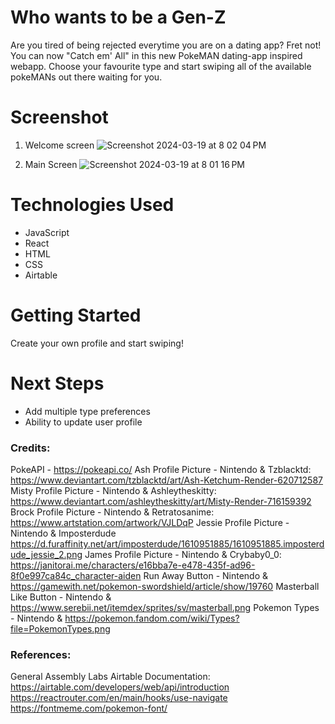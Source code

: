 # Who wants to be a Gen-Z

Are you tired of being rejected everytime you are on a dating app? Fret not! You can now "Catch em' All" in this new PokeMAN dating-app inspired webapp. Choose your favourite type and start swiping all of the available pokeMANs out there waiting for you. 

# Screenshot
1. Welcome screen
![Screenshot 2024-03-19 at 8 02 04 PM](https://github.com/droopypok/pokeman-catcher/assets/158001887/5a438b3d-4cf9-4ae5-bc3c-7b930a10d756)

2. Main Screen
![Screenshot 2024-03-19 at 8 01 16 PM](https://github.com/droopypok/pokeman-catcher/assets/158001887/06eaf688-ccab-49d7-a9a2-ef010344e1d8)


# Technologies Used

- JavaScript
- React
- HTML
- CSS
- Airtable

# Getting Started

Create your own profile and start swiping!

# Next Steps

- Add multiple type preferences
- Ability to update user profile


### Credits: 
PokeAPI - https://pokeapi.co/
Ash Profile Picture - Nintendo & Tzblacktd: https://www.deviantart.com/tzblacktd/art/Ash-Ketchum-Render-620712587
Misty Profile Picture - Nintendo & Ashleytheskitty: https://www.deviantart.com/ashleytheskitty/art/Misty-Render-716159392
Brock Profile Picture - Nintendo & Retratosanime: https://www.artstation.com/artwork/VJLDqP
Jessie Profile Picture - Nintendo & Imposterdude https://d.furaffinity.net/art/imposterdude/1610951885/1610951885.imposterdude_jessie_2.png
James Profile Picture - Nintendo & Crybaby0_0: https://janitorai.me/characters/e16bba7e-e478-435f-ad96-8f0e997ca84c_character-aiden
Run Away Button - Nintendo & https://gamewith.net/pokemon-swordshield/article/show/19760
Masterball Like Button - Nintendo & https://www.serebii.net/itemdex/sprites/sv/masterball.png
Pokemon Types - Nintendo & https://pokemon.fandom.com/wiki/Types?file=PokemonTypes.png

### References:
General Assembly Labs
Airtable Documentation: https://airtable.com/developers/web/api/introduction
https://reactrouter.com/en/main/hooks/use-navigate
https://fontmeme.com/pokemon-font/
